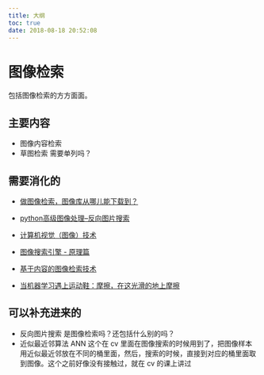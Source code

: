 ```yaml
---
title: 大纲
toc: true
date: 2018-08-18 20:52:08
---
```


# 图像检索


包括图像检索的方方面面。




## 主要内容

- 图像内容检索
- 草图检索 需要单列吗？



## 需要消化的

- [做图像检索，图像库从哪儿能下载到？](https://www.zhihu.com/question/25039851)
- [python高级图像处理–反向图片搜索](http://nooverfit.com/wp/python%E9%AB%98%E7%BA%A7%E5%9B%BE%E5%83%8F%E5%A4%84%E7%90%86/)

- [计算机视觉（图像）技术](https://www.jianshu.com/p/a08c07b1d352)
- [图像搜索引擎 - 原理篇](https://blog.csdn.net/hyman_yx/article/details/51773691)


- [基于内容的图像检索技术 ](http://www.cs.cmu.edu/~juny/Prof/papers/Part2-CBIR.pdf)

- [当机器学习遇上运动鞋：摩擦，在这光滑的地上摩擦](https://mp.weixin.qq.com/s?__biz=MjM5ODU3OTIyOA==&mid=2650672840&idx=1&sn=81f242c73d0c84adb094ffadeefcd52b&chksm=bec233bb89b5baad8406cdeaf09b6b75ecce4ca41501515e79c27c5b15e7eab24aa816b9cf3d&mpshare=1&scene=1&srcid=0825sp35z9VtoUDBhmeq9uFc#rd)

## 可以补充进来的


- 反向图片搜索 是图像检索吗？还包括什么别的吗？
- 近似最近邻算法 ANN 这个在 cv 里面在图像搜索的时候用到了，把图像样本用近似最近邻放在不同的桶里面，然后，搜索的时候，直接到对应的桶里面取到图像。这个之前好像没有接触过，就在 cv 的课上讲过
